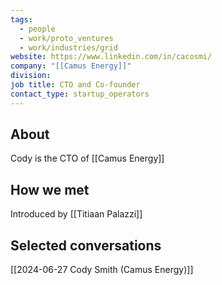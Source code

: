 ```yaml
---
tags:
  - people
  - work/proto_ventures
  - work/industries/grid
website: https://www.linkedin.com/in/cacosmi/
company: "[[Camus Energy]]"
division: 
job title: CTO and Co-founder
contact_type: startup_operators
---
```

## About
Cody is the CTO of [[Camus Energy]]

## How we met
Introduced by [[Titiaan Palazzi]]

## Selected conversations
[[2024-06-27 Cody Smith (Camus Energy)]]